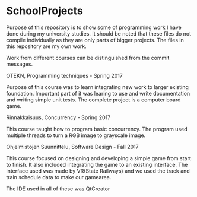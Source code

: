 # SchoolProjects

Purpose of this repository is to show some of programming work I have done during my university studies. 
It should be noted that these files do not compile individually as they are only parts of bigger projects.
The files in this repository are my own work. 

Work from different courses can be distinguished from the commit messages.

OTEKN, Programming techniques - Spring 2017

Purpose of this course was to learn integrating new work to larger existing foundation. Important part of it was learing to use and write
documentation and writing simple unit tests. 
The complete project is a computer board game.


Rinnakkaisuus, Concurrency - Spring 2017

This course taught how to program basic concurrency. The program used multiple threads to turn a RGB image to grayscale image.


Ohjelmistojen Suunnittelu, Software Design - Fall 2017

This course focused on designing and developing a simple game from start to finish. It also included integrating the game to an existing 
interface. The interface used was made by VR(State Railways) and we used the track and train schedule data to make our gamearea.


The IDE used in all of these was QtCreator

